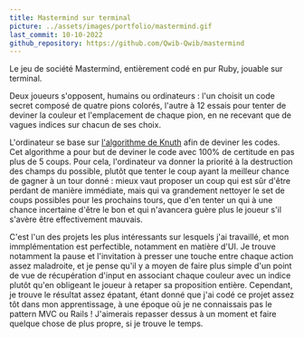```yaml
---
title: Mastermind sur terminal
picture: ../assets/images/portfolio/mastermind.gif
last_commit: 10-10-2022
github_repository: https://github.com/Qwib-Qwib/mastermind
---
```


Le jeu de société Mastermind, entièrement codé en pur Ruby, jouable sur terminal.

Deux joueurs s'opposent, humains ou ordinateurs : l'un choisit un code secret composé de quatre pions colorés, l'autre à 12 essais pour tenter de deviner la couleur et l'emplacement de chaque pion, en ne recevant que de vagues indices sur chacun de ses choix.

L'ordinateur se base sur [l'algorithme de Knuth](https://www.cs.uni.edu/~wallingf/teaching/cs3530/resources/knuth-mastermind.pdf) afin de deviner les codes. Cet algorithme a pour but de deviner le code avec 100% de certitude en pas plus de 5 coups. Pour cela, l'ordinateur va donner la priorité à la destruction des champs du possible, plutôt que tenter le coup ayant la meilleur chance de gagner à un tour donné : mieux vaut proposer un coup qui est sûr d'être perdant de manière immédiate, mais qui va grandement nettoyer le set de coups possibles pour les prochains tours, que d'en tenter un qui à une chance incertaine d'être le bon et qui n'avancera guère plus le joueur s'il s'avère être effectivement mauvais.

C'est l'un des projets les plus intéressants sur lesquels j'ai travaillé, et mon immplémentation est perfectible, notamment en matière d'UI. Je trouve notamment la pause et l'invitation à presser une touche entre chaque action assez maladroite, et je pense qu'il y a moyen de faire plus simple d'un point de vue de récupération d'input en associant chaque couleur avec un indice plutôt qu'en obligeant le joueur à retaper sa proposition entière. Cependant, je trouve le résultat assez épatant, étant donné que j'ai codé ce projet assez tôt dans mon apprentissage, à une époque où je ne connaissais pas le pattern MVC ou Rails ! J'aimerais repasser dessus à un moment et faire quelque chose de plus propre, si je trouve le temps.
